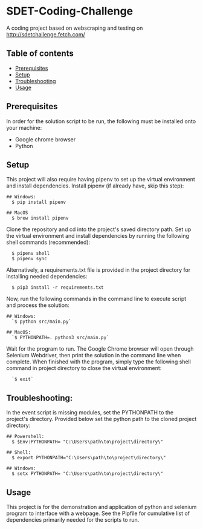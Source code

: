 # SDET-Coding-Challenge
A coding project based on webscraping and testing on http://sdetchallenge.fetch.com/

## Table of contents
- [Prerequisites](#Prerequisites)
- [Setup](#Setup)
- [Troubleshooting](#Troubleshooting)
- [Usage](#Usage)

## Prerequisites

In order for the solution script to be run, the following must be installed onto your machine:

* Google chrome browser
* Python

## Setup

This project will also require having pipenv to set up the virtual environment and install dependencies. Install pipenv (if already have, skip this step):
```
## Windows:
  $ pip install pipenv

## MacOS
  $ brew install pipenv
```

Clone the repository and cd into the project's saved directory path. Set up the virtual environment and install dependencies by running the following shell commands (recommended):

```
  $ pipenv shell 
  $ pipenv sync
```

Alternatively, a requirements.txt file is provided in the project directory for installing needed dependencies:
```
  $ pip3 install -r requirements.txt
```

Now, run the following commands in the command line to execute script and process the solution: 

```
## Windows:
  `$ python src/main.py`

## MacOS:
  `$ PYTHONPATH=. python3 src/main.py`
```

Wait for the program to run. The Google Chrome browser will open through Selenium Webdriver, then print the solution in the command line when complete. When finished with the program, simply type the following shell command in project directory to close the virtual environment:

```
  `$ exit`
```

## Troubleshooting:
In the event script is missing modules, set the PYTHONPATH to the project's directory. Provided below set the python path to the cloned project directory:

```
## Powershell: 
  $ $Env:PYTHONPATH= "C:\Users\path\to\project\directory\"

## Shell:
  $ export PYTHONPATH="C:\Users\path\to\project\directory\"

## Windows:
  $ setx PYTHONPATH= "C:\Users\path\to\project\directory\"
```

## Usage
This project is for the demonstration and application of python and selenium program to interface with a webpage.
See the Pipfile for cumulative list of dependencies primarily needed for the scripts to run.

